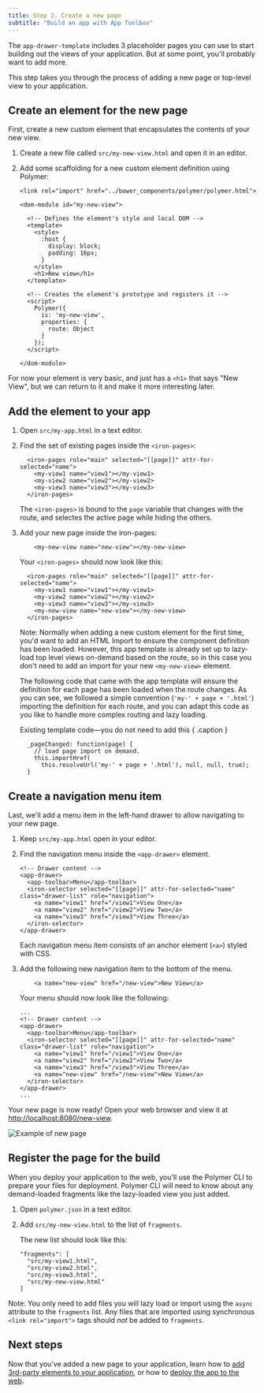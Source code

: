 ```yaml
---
title: Step 2. Create a new page
subtitle: "Build an app with App Toolbox"
---
```


<!-- toc -->

The `app-drawer-template` includes 3 placeholder pages you can use
to start building out the views of your application. But at some point, you'll
probably want to add more.

This step takes you through the process of adding a new page or top-level view
to your application.

## Create an element for the new page

First, create a new custom element that encapsulates the contents of
your new view.

1.  Create a new file called `src/my-new-view.html` and open it in an editor.

2.  Add some scaffolding for a new custom element definition using Polymer:

    ```
    <link rel="import" href="../bower_components/polymer/polymer.html">

    <dom-module id="my-new-view">

      <!-- Defines the element's style and local DOM -->
      <template>
        <style>
          :host {
            display: block;
            padding: 16px;
          }
        </style>
        <h1>New view</h1>
      </template>

      <!-- Creates the element's prototype and registers it -->
      <script>
        Polymer({
          is: 'my-new-view',
          properties: {
            route: Object
          }
        });
      </script>

    </dom-module>

    ```

For now your element is very basic, and just has a `<h1>` that says "New View",
but we can return to it and make it more interesting later.

## Add the element to your app

1.  Open `src/my-app.html` in a text editor.

1.  Find the set of existing pages inside the `<iron-pages>`:

    ```
      <iron-pages role="main" selected="[[page]]" attr-for-selected="name">
        <my-view1 name="view1"></my-view1>
        <my-view2 name="view2"></my-view2>
        <my-view3 name="view3"></my-view3>
      </iron-pages>
    ```

    The `<iron-pages>` is bound to the `page` variable that changes with the
    route, and selectes the active page while hiding the others.

1.  Add your new page inside the iron-pages:

    ```
        <my-new-view name="new-view"></my-new-view>
    ```

    Your `<iron-pages>` should now look like this:

    ```
      <iron-pages role="main" selected="[[page]]" attr-for-selected="name">
        <my-view1 name="view1"></my-view1>
        <my-view2 name="view2"></my-view2>
        <my-view3 name="view3"></my-view3>
        <my-new-view name="new-view"></my-new-view>
      </iron-pages>
    ```

    Note: Normally when adding a new custom element for the first time, you'd
    want to add an HTML Import to ensure the component definition has been
    loaded.  However, this app template is already set up to lazy-load top
    level views on-demand based on the route, so in this case you don't need
    to add an import for your new `<my-new-view>` element.

    The following code that came with the app template will ensure the
    definition for each page has been loaded when the route changes.  As
    you can see, we followed a simple convention (`'my-' + page + '.html'`)
    importing the definition for each route, and you can adapt this code as you
    like to handle more complex routing and lazy loading.

    Existing template code—you do not need to add this { .caption }

    ```
      _pageChanged: function(page) {
        // load page import on demand.
        this.importHref(
          this.resolveUrl('my-' + page + '.html'), null, null, true);
      }
    ```

## Create a navigation menu item

Last, we'll add a menu item in the left-hand drawer to allow navigating to
your new page.

1.  Keep `src/my-app.html` open in your editor.

1.  Find the navigation menu inside the `<app-drawer>` element.

    ```
    <!-- Drawer content -->
    <app-drawer>
      <app-toolbar>Menu</app-toolbar>
      <iron-selector selected="[[page]]" attr-for-selected="name" class="drawer-list" role="navigation">
        <a name="view1" href="/view1">View One</a>
        <a name="view2" href="/view2">View Two</a>
        <a name="view3" href="/view3">View Three</a>
      </iron-selector>
    </app-drawer>
    ```

    Each navigation menu item consists of an anchor element (`<a>`) styled with CSS.

1.  Add the following new navigation item to the bottom of the menu.

    ```
        <a name="new-view" href="/new-view">New View</a>
    ```

    Your menu should now look like the following:

    ```
    ...
    <!-- Drawer content -->
    <app-drawer>
      <app-toolbar>Menu</app-toolbar>
      <iron-selector selected="[[page]]" attr-for-selected="name" class="drawer-list" role="navigation">
        <a name="view1" href="/view1">View One</a>
        <a name="view2" href="/view2">View Two</a>
        <a name="view3" href="/view3">View Three</a>
        <a name="new-view" href="/new-view">New View</a>
      </iron-selector>
    </app-drawer>
    ...
    ```

Your new page is now ready! Open your web browser and view it at
[http://localhost:8080/new-view](http://localhost:8080/new-view).

![Example of new page](/images/1.0/toolbox/app-drawer-template-newview.png)

## Register the page for the build

When you deploy your application to the web, you'll use the Polymer CLI
to prepare your files for deployment.  Polymer CLI will need to know about any
demand-loaded fragments like the lazy-loaded view you just added.

1.  Open `polymer.json` in a text editor.

1.  Add `src/my-new-view.html` to the list of `fragments`.

    The new list should look like this:

    ```
    "fragments": [
      "src/my-view1.html",
      "src/my-view2.html",
      "src/my-view3.html",
      "src/my-new-view.html"
    ]
    ```

Note: You only need to add files you will lazy load or import using the `async`
attribute to the `fragments` list.  Any files that are imported using synchronous
`<link rel="import">` tags should *not* be added to `fragments`.

## Next steps

Now that you've added a new page to your application, learn how to [add 3rd-party
elements to your application](add-elements), or how to
[deploy the app to the web](deploy).
